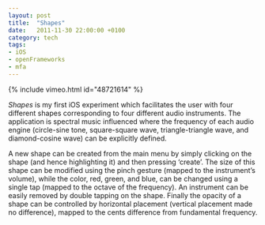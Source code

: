 ```yaml
---
layout: post
title:  "Shapes"
date:   2011-11-30 22:00:00 +0100
category: tech
tags:
- iOS
- openFrameworks
- mfa
---
```


{% include vimeo.html id="48721614" %}

*Shapes* is my first iOS experiment which facilitates the user with four different shapes corresponding to four different audio instruments. The application is spectral music influenced where the frequency of each audio engine (circle-sine tone, square-square wave, triangle-triangle wave, and diamond-cosine wave) can be explicitly defined.

A new shape can be created from the main menu by simply clicking on the shape (and hence highlighting it) and then pressing ‘create’. The size of this shape can be modified using the pinch gesture (mapped to the instrument’s volume), while the color, red, green, and blue, can be changed using a single tap (mapped to the octave of the frequency). An instrument can be easily removed by double tapping on the shape. Finally the opacity of a shape can be controlled by horizontal placement (vertical placement made no difference), mapped to the cents difference from fundamental frequency.
